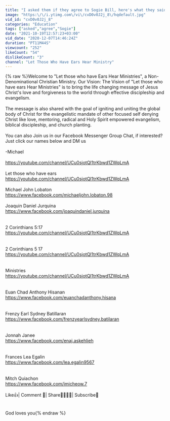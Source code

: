 ```yaml
---
title: "I asked them if they agree to Sogie Bill, here's what they said"
image: "https:\/\/i.ytimg.com\/vi\/cvD0v0J2j_8\/hqdefault.jpg"
vid_id: "cvD0v0J2j_8"
categories: "Education"
tags: ["asked","agree","Sogie"]
date: "2021-10-19T12:57:23+03:00"
vid_date: "2020-12-07T14:46:24Z"
duration: "PT11M44S"
viewcount: "252"
likeCount: "54"
dislikeCount: "3"
channel: "Let Those Who Have Ears Hear Ministry"
---
```

{% raw %}Welcome to &quot;Let those who have Ears Hear Ministries&quot;, a Non-Denominational Christian Ministry. Our Vision:  The Vision of &quot;Let those who have ears Hear Ministries&quot; is to bring the life changing message of Jesus Christ's love and forgiveness to the world through effective discipleship and evangelism. <br /><br />The message is also shared with the goal of igniting and uniting the global body of Christ for the evangelistic mandate of other focused self denying Christ like love, mentoring, radical and Holy Spirit empowered evangelism, biblical discipleship, and church planting. <br /><br />You can also Join us in our Facebook Messenger Group Chat, if interested? Just click our names below and DM us<br /><br />-Michael<br /><br /><a rel="nofollow" target="blank" href="https://youtube.com/channel/UCu0sjotQl1trKbwd1ZWqLmA">https://youtube.com/channel/UCu0sjotQl1trKbwd1ZWqLmA</a><br /><br />Let those who have ears<br /><a rel="nofollow" target="blank" href="https://youtube.com/channel/UCu0sjotQl1trKbwd1ZWqLmA">https://youtube.com/channel/UCu0sjotQl1trKbwd1ZWqLmA</a><br /><br />Michael John Lobaton<br /><a rel="nofollow" target="blank" href="https://www.facebook.com/michaeljohn.lobaton.98">https://www.facebook.com/michaeljohn.lobaton.98</a><br /><br />Joaquin Daniel Jurquina<br /><a rel="nofollow" target="blank" href="https://www.facebook.com/joaquindaniel.jurquina">https://www.facebook.com/joaquindaniel.jurquina</a><br /><br /><br />2 Corinthians 5:17<br /><a rel="nofollow" target="blank" href="https://youtube.com/channel/UCu0sjotQl1trKbwd1ZWqLmA">https://youtube.com/channel/UCu0sjotQl1trKbwd1ZWqLmA</a><br /><br /><br />2 Corinthians 5 17<br /><a rel="nofollow" target="blank" href="https://youtube.com/channel/UCu0sjotQl1trKbwd1ZWqLmA">https://youtube.com/channel/UCu0sjotQl1trKbwd1ZWqLmA</a><br /><br /><br />Ministries<br /><a rel="nofollow" target="blank" href="https://youtube.com/channel/UCu0sjotQl1trKbwd1ZWqLmA">https://youtube.com/channel/UCu0sjotQl1trKbwd1ZWqLmA</a><br /><br /><br />Euan Chad Anthony Hisanan<br /><a rel="nofollow" target="blank" href="https://www.facebook.com/euanchadanthony.hisana">https://www.facebook.com/euanchadanthony.hisana</a><br /><br /><br />Frenzy Earl Sydney Batillaran<br /><a rel="nofollow" target="blank" href="https://www.facebook.com/frenzyearlsydney.batilaran">https://www.facebook.com/frenzyearlsydney.batilaran</a><br /><br /><br />Jonnah Janee<br /><a rel="nofollow" target="blank" href="https://www.facebook.com/enaj.askehlieh">https://www.facebook.com/enaj.askehlieh</a><br /><br /><br />Frances Lea Egalin<br /><a rel="nofollow" target="blank" href="https://www.facebook.com/lea.egalin9567">https://www.facebook.com/lea.egalin9567</a><br /><br /><br />Mitch Quiachon<br /><a rel="nofollow" target="blank" href="https://www.facebook.com/imicheow.7">https://www.facebook.com/imicheow.7</a><br /><br />Like👍| Comment 💬| Share👨‍👩‍👧‍👧| Subscribe🔴<br /><br /><br />God loves you{% endraw %}
